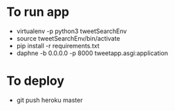 # To run app

- virtualenv -p python3 tweetSearchEnv
- source tweetSearchEnv/bin/activate
- pip install -r requirements.txt
- daphne -b 0.0.0.0 -p 8000 tweetapp.asgi:application


# To deploy 
- git push heroku master